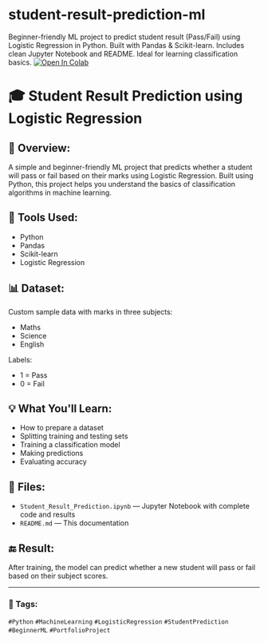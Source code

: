 # student-result-prediction-ml
Beginner-friendly ML project to predict student result (Pass/Fail) using Logistic Regression in Python. Built with Pandas &amp; Scikit-learn. Includes clean Jupyter Notebook and README. Ideal for learning classification basics.
[![Open In Colab](https://colab.research.google.com/assets/colab-badge.svg)](https://colab.research.google.com/github/YOUR-USERNAME/student-result-prediction-ml/blob/main/Student_Result_Prediction.ipynb)

# 🎓 Student Result Prediction using Logistic Regression

## 📝 Overview:
A simple and beginner-friendly ML project that predicts whether a student will pass or fail based on their marks using Logistic Regression. Built using Python, this project helps you understand the basics of classification algorithms in machine learning.

## 🚀 Tools Used:
- Python
- Pandas
- Scikit-learn
- Logistic Regression

## 📊 Dataset:
Custom sample data with marks in three subjects:
- Maths
- Science
- English

Labels:
- 1 = Pass
- 0 = Fail

## 💡 What You'll Learn:
- How to prepare a dataset
- Splitting training and testing sets
- Training a classification model
- Making predictions
- Evaluating accuracy

## 📁 Files:
- `Student_Result_Prediction.ipynb` — Jupyter Notebook with complete code and results
- `README.md` — This documentation

## 🔚 Result:
After training, the model can predict whether a new student will pass or fail based on their subject scores.

---

### 📌 Tags:
`#Python` `#MachineLearning` `#LogisticRegression` `#StudentPrediction` `#BeginnerML` `#PortfolioProject`
